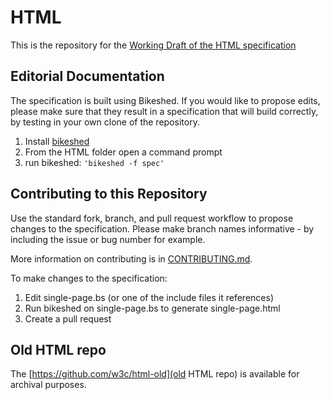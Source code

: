 # HTML

This is the repository for the [Working Draft of the HTML specification](https://w3c.github.io/html/)

## Editorial Documentation

The specification is built using Bikeshed. If you would like to propose edits, please make sure that they result in a specification that will build correctly, by testing in your own clone of the repository.

1. Install [bikeshed](https://github.com/tabatkins/bikeshed)
2. From the HTML folder open a command prompt
3. run bikeshed: `'bikeshed -f spec'`

## Contributing to this Repository

Use the standard fork, branch, and pull request workflow to propose changes to the specification. Please make branch names informative - by including the issue or bug number for example.

More information on contributing is in [CONTRIBUTING.md](CONTRIBUTING.md).

To make changes to the specification:

1. Edit single-page.bs (or one of the include files it references)
2. Run bikeshed on single-page.bs to generate single-page.html
3. Create a pull request

## Old HTML repo

The [https://github.com/w3c/html-old](old HTML repo) is available for archival purposes.